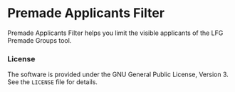 # Premade Applicants Filter

Premade Applicants Filter helps you limit the visible applicants of the LFG Premade Groups tool.

### License

The software is provided under the GNU General Public License, Version 3. See the `LICENSE` file for details.
